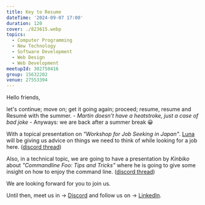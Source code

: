 ```yaml
---
title: Key to Resume
dateTime: '2024-09-07 17:00'
duration: 120
cover: ./823615.webp
topics:
  - Computer Programming
  - New Technology
  - Software Development
  - Web Design
  - Web Development
meetupId: 302750416
group: 15632202
venue: 27553394
---
```


Hello friends,

let's continue; move on; get it going again; proceed; resume, resume and Resumé with the summer. - *Martin doesn't have a heatstroke, just a case of bad joke* \- Anyways: we are back after a summer break 😀

With a topical presentation on *"Workshop for Job Seeking in Japan"*. [Luna](https://www.linkedin.com/in/luna-katayama-92887b20/) will be giving us advice on things we need to think of while looking for a job here. ([discord thread](https://discord.com/channels/1034792577293094972/1271729858354876477))

Also, in a technical topic, we are going to have a presentation by *Kinbiko* about *"Commandline Foo: Tips and Tricks"* where he is going to give some insight on how to enjoy the command line. ([discord thread](https://discord.com/channels/1034792577293094972/1246674317232701450))

We are looking forward for you to join us.

Until then, meet us in → [Discord](https://owddm.com/discord) and follow us on → [LinkedIn](https://www.linkedin.com/company/owddm-kwddm/).
